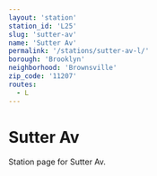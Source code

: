 ```yaml
---
layout: 'station'
station_id: 'L25'
slug: 'sutter-av'
name: 'Sutter Av'
permalink: '/stations/sutter-av-l/'
borough: 'Brooklyn'
neighborhood: 'Brownsville'
zip_code: '11207'
routes:
  - L
---
```

# Sutter Av

Station page for Sutter Av.
